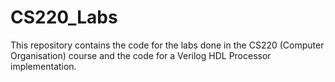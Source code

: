 # CS220_Labs
This repository contains the code for the labs done in the CS220 (Computer Organisation) course and the code for a Verilog HDL Processor implementation.
